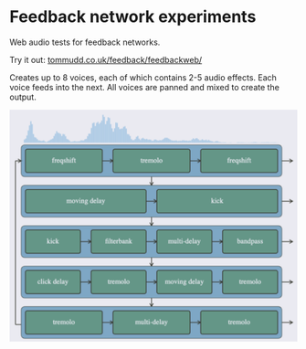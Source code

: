 # Feedback network experiments
Web audio tests for feedback networks.

Try it out: 
[tommudd.co.uk/feedback/feedbackweb/](https://tommudd.co.uk/feedback/feedbackweb/)

Creates up to 8 voices, each of which contains 2-5 audio effects.
Each voice feeds into the next. All voices are panned and mixed to create the output.

![Image of feedback network in action, showing a number of voices and audio effects in a loop](images/fb-network.png)
